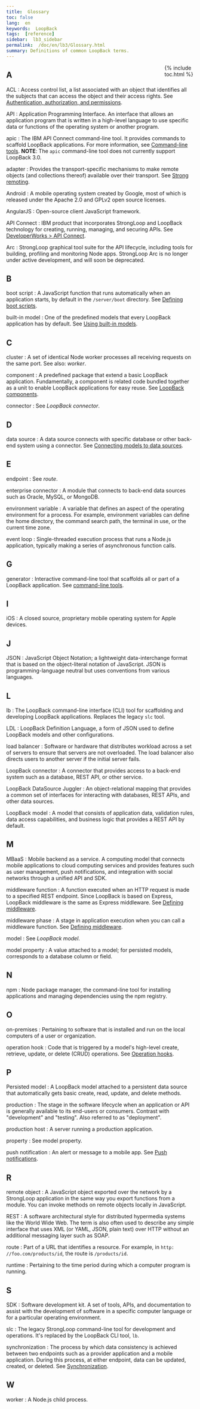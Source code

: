 ```yaml
---
title:  Glossary
toc: false
lang:  en
keywords:  LoopBack
tags:  [reference]
sidebar:  lb3_sidebar
permalink:  /doc/en/lb3/Glossary.html
summary: Definitions of common LoopBack terms.
---
```

<div style="float:right; width: 80px;">
{% include toc.html %}
</div>

## A
ACL
: Access control list, a list associated with an object that identifies all the subjects that can access the object and their access rights.  See [Authentication, authorization, and permissions](Authentication-authorization-and-permissions.html).

API
: Application Programming Interface.  An interface that allows an application program that is written in a high-level language to use specific data or functions of the operating system or another program.

apic
: The IBM API Connect command-line tool.  It provides commands to scaffold LoopBack applications. For more information, see [Command-line tools](Command-line-tools.html).  **NOTE**: The `apic` command-line tool does not currently support LoopBack 3.0.

adapter
: Provides the transport-specific mechanisms to make remote objects (and collections thereof) available over their transport.  See [Strong remoting](Strong-Remoting.html).

Android
: A mobile operating system created by Google, most of which is released under the Apache 2.0 and GPLv2 open source licenses.

AngularJS
: Open-source client JavaScript framework.

API Connect
: IBM product that incorporates StrongLoop and LoopBack technology for creating, running, managing, and securing APIs.  See [DeveloperWorks &gt; API Connect](https://developer.ibm.com/apiconnect/).

Arc
: StrongLoop graphical tool suite for the API lifecycle, including tools for building, profiling and monitoring Node apps. StrongLoop Arc is no longer under active development, and will soon be deprecated.

## B

boot script
: A JavaScript function that runs automatically when an application starts, by default in the <code>/server/boot</code> directory.  See [Defining boot scripts](Defining-boot-scripts.html).

built-in model
:  One of the predefined models that every LoopBack application has by default.  See [Using built-in models](Using-built-in-models.html).

## C

cluster
: A set of identical Node worker processes all receiving requests on the same port. See also:  _worker_.

component
: A predefined package that extend a basic LoopBack application.  Fundamentally, a component is related code bundled together as a unit to enable LoopBack applications for easy reuse.  See [LoopBack components](LoopBack-components.html).

connector
: See _LoopBack connector_.

## D

data source
: A data source connects with specific database or other back-end system using a connector.   See [Connecting models to data sources](Connecting-models-to-data-sources.html).

## E

endpoint
: See _route_.

enterprise connector
: A module that connects to back-end data sources such as Oracle, MySQL, or MongoDB.

environment variable
: A variable that defines an aspect of the operating environment for a process. For example, environment variables can define the home directory, the command search path, the terminal in use, or the current time zone.

event loop
: Single-threaded execution process that runs a Node.js application, typically making a series of asynchronous function calls.

## G

generator
: Interactive command-line tool that scaffolds all or part of a LoopBack application.  See [command-line tools](Command-line-tools.html).

## I

iOS
: A closed source, proprietary mobile operating system for Apple devices.

## J

JSON
: JavaScript Object Notation; a lightweight data-interchange format that is based on the object-literal notation of JavaScript. JSON is programming-language neutral but uses conventions from various languages.

## L

lb
: The LoopBack command-line interface (CLI) tool for scaffolding and developing LoopBack applications.
Replaces the legacy `slc` tool.

LDL
: LoopBack Definition Language, a form of JSON used to define LoopBack models and other configurations.

load balancer
: Software or hardware that distributes workload across a set of servers to ensure that servers are not overloaded. The load balancer also directs users to another server if the initial server fails.

LoopBack connector
: A connector that provides access to a back-end system such as a database, REST API, or other service.

LoopBack DataSource Juggler
: An object-relational mapping that provides a common set of interfaces for interacting with databases, REST APIs, and other data sources.

LoopBack model
: A model that consists of application data, validation rules, data access capabilities, and business logic that provides a REST API by default.

## M

MBaaS
: Mobile backend as a service. A computing model that connects mobile applications to cloud computing services and provides features such as user management, push notifications, and integration with social networks through a unified API and SDK.

middleware function
: A function executed when an HTTP request is made to a specified REST endpoint. Since LoopBack is based on Express, LoopBack middleware is the same as Express middleware.  See [Defining middleware](Defining-middleware.html).

middleware phase
: A stage in application execution when you can call a middleware function.  See [Defining middleware](Defining-middleware.html).

model
: See _LoopBack model_.

model property
: A value attached to a model; for persisted models, corresponds to a database column or field.

## N

npm
: Node package manager, the command-line tool for installing applications and managing dependencies using the npm registry.

## O

on-premises
: Pertaining to software that is installed and run on the local computers of a user or organization.

operation hook
: Code that is triggered by a model's high-level create, retrieve, update, or delete (CRUD) operations.  See [Operation hooks](Operation-hooks.html).

## P

Persisted model
: A LoopBack model attached to a persistent data source that automatically gets basic create, read, update, and delete methods.

production
: The stage in the software lifecycle when an application or API is generally available to its end-users or consumers.  Contrast with &quot;development&quot; and &quot;testing&quot;.  Also referred to as &quot;deployment&quot;.

production host
: A server running a production application.

property
: See model property.

push notification
: An alert or message to a mobile app.  See [Push notifications](Push-notifications.html).

## R

remote object
: A JavaScript object exported over the network by a StrongLoop application in the same way you export functions from a module. You can invoke methods on remote objects locally in JavaScript.

REST
: A software architectural style for distributed hypermedia systems like the World Wide Web. The term is also often used to describe any simple interface that uses XML (or YAML, JSON, plain text) over HTTP without an additional messaging layer such as SOAP.

route
: Part of a URL that identifies a resource. For example, in <code><span class="nolink">http: //foo.com/products/id</code>, the route is <code>/products/id</code>.

runtime
: Pertaining to the time period during which a computer program is running.

## S

SDK
: Software development kit.  A set of tools, APIs, and documentation to assist with the development of software in a specific computer language or for a particular operating environment.

slc
: The legacy StrongLoop command-line tool for development and operations. It's replaced by the LoopBack CLI tool, `lb`.

synchronization
: The process by which data consistency is achieved between two endpoints such as a provider application and a mobile application. During this process, at either endpoint, data can be updated, created, or deleted.  See [Synchronization](Synchronization.html).

## W

worker
: A Node.js child process.
